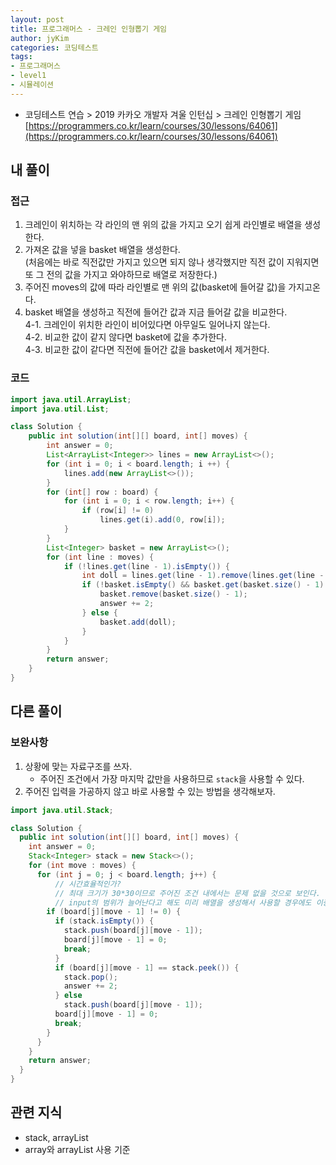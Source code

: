 ```yaml
---
layout: post
title: 프로그래머스 - 크레인 인형뽑기 게임
author: jyKim
categories: 코딩테스트
tags:
- 프로그래머스
- level1
- 시뮬레이션
---
```


- 코딩테스트 연습 > 2019 카카오 개발자 겨울 인턴십 > 크레인 인형뽑기 게임  
[https://programmers.co.kr/learn/courses/30/lessons/64061](https://programmers.co.kr/learn/courses/30/lessons/64061)
  
## 내 풀이

### 접근
1. 크레인이 위치하는 각 라인의 맨 위의 값을 가지고 오기 쉽게 라인별로 배열을 생성한다.
2. 가져온 값을 넣을 basket 배열을 생성한다.  
   (처음에는 바로 직전값만 가지고 있으면 되지 않나 생각했지만 직전 값이 지워지면 또 그 전의 값을 가지고 와야하므로 배열로 저장한다.)
3. 주어진 moves의 값에 따라 라인별로 맨 위의 값(basket에 들어갈 값)을 가지고온다.  
4. basket 배열을 생성하고 직전에 들어간 값과 지금 들어갈 값을 비교한다.  
   4-1. 크레인이 위치한 라인이 비어있다면 아무일도 일어나지 않는다.  
   4-2. 비교한 값이 같지 않다면 basket에 값을 추가한다.  
   4-3. 비교한 값이 같다면 직전에 들어간 값을 basket에서 제거한다.  


### 코드

```java
import java.util.ArrayList;
import java.util.List;

class Solution {
    public int solution(int[][] board, int[] moves) {
        int answer = 0;
        List<ArrayList<Integer>> lines = new ArrayList<>();
        for (int i = 0; i < board.length; i ++) {
            lines.add(new ArrayList<>());
        }
        for (int[] row : board) {
            for (int i = 0; i < row.length; i++) {
                if (row[i] != 0)
                    lines.get(i).add(0, row[i]);
            }
        }
        List<Integer> basket = new ArrayList<>();
        for (int line : moves) {
            if (!lines.get(line - 1).isEmpty()) {
                int doll = lines.get(line - 1).remove(lines.get(line - 1).size() - 1);
                if (!basket.isEmpty() && basket.get(basket.size() - 1) == doll) {
                    basket.remove(basket.size() - 1);
                    answer += 2;
                } else {
                    basket.add(doll);
                }
            }
        }
        return answer;
    }
}
```


## 다른 풀이
### 보완사항
1. 상황에 맞는 자료구조를 쓰자.  
    - 주어진 조건에서 가장 마지막 값만을 사용하므로 `stack`을 사용할 수 있다.
2. 주어진 입력을 가공하지 않고 바로 사용할 수 있는 방법을 생각해보자.

```java
import java.util.Stack;

class Solution {
  public int solution(int[][] board, int[] moves) {
    int answer = 0;
    Stack<Integer> stack = new Stack<>();
    for (int move : moves) {
      for (int j = 0; j < board.length; j++) { 
          // 시간효율적인가?
          // 최대 크기가 30*30이므로 주어진 조건 내에서는 문제 없을 것으로 보인다.
          // input의 범위가 늘어난다고 해도 미리 배열을 생성해서 사용할 경우에도 이중 for문을 돌게되므로 비슷할 것.(O(n^2))
        if (board[j][move - 1] != 0) {
          if (stack.isEmpty()) {
            stack.push(board[j][move - 1]);
            board[j][move - 1] = 0;
            break;
          }
          if (board[j][move - 1] == stack.peek()) {
            stack.pop();
            answer += 2;
          } else
            stack.push(board[j][move - 1]);
          board[j][move - 1] = 0;
          break;
        }
      }
    }
    return answer;
  }
}
```

## 관련 지식
- stack, arrayList
- array와 arrayList 사용 기준
